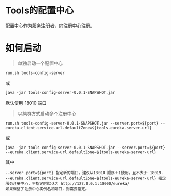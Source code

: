 # Tools的配置中心

   配置中心作为服务注册者，向注册中心注册。 

# 如何启动

>单独启动一个配置中心

``` shell
run.sh tools-config-server
```
或
``` shell
java -jar tools-config-server-0.0.1-SNAPSHOT.jar
```

默认使用 18010 端口

>以集群方式启动多个注册中心

``` shell
run.sh tools-config-server-0.0.1-SNAPSHOT.jar --server.port=${port} --eureka.client.service-url.defaultZone=${tools-eureka-server-url}
```
或
``` shell
java -jar tools-config-server-0.0.1-SNAPSHOT.jar --server.port=${port} --eureka.client.service-url.defaultZone=${tools-eureka-server-url}
```

其中
    
    --server.port=${port} 指定新的端口，建议从18010 顺序＋1使用，且不大于 18019.
    --eureka.client.service-url.defaultZone=${tools-eureka-server-url} 指定服务注册中心，不指定时默认为 http://127.0.0.1:18000/eureka/
    如果调整了注册中心实例名和端口，则需要指定。
